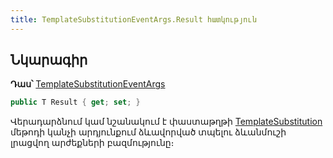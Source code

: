 ```yaml
---
title: TemplateSubstitutionEventArgs.Result հատկություն
---
```


## Նկարագիր

**Դաս՝** [TemplateSubstitutionEventArgs](../TemplateSubstitutionEventArgs.md)

```c#
public T Result { get; set; }
```

Վերադարձնում կամ նշանակում է փաստաթղթի [TemplateSubstitution](../../../server_api/definitions/document/TemplateSubstitution.md) մեթոդի կանչի արդյունքում ձևավորված տպելու ձևանմուշի լրացվող արժեքների բազմությունը։

